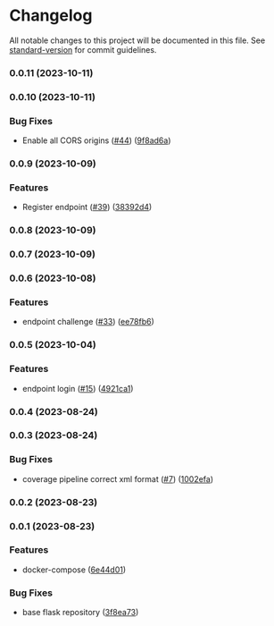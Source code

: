 # Changelog

All notable changes to this project will be documented in this file. See [standard-version](https://github.com/conventional-changelog/standard-version) for commit guidelines.

### 0.0.11 (2023-10-11)

### 0.0.10 (2023-10-11)


### Bug Fixes

* Enable all CORS origins ([#44](https://github.com/hawks-atlanta/proxy-python/issues/44)) ([9f8ad6a](https://github.com/hawks-atlanta/proxy-python/commit/9f8ad6ae4dee09b18bd7e1f44d36f0c0ee7f4ced))

### 0.0.9 (2023-10-09)


### Features

* Register endpoint ([#39](https://github.com/hawks-atlanta/proxy-python/issues/39)) ([38392d4](https://github.com/hawks-atlanta/proxy-python/commit/38392d476c718eacc7e70e0bed98de08f2f1d186))

### 0.0.8 (2023-10-09)

### 0.0.7 (2023-10-09)

### 0.0.6 (2023-10-08)


### Features

* endpoint challenge ([#33](https://github.com/hawks-atlanta/proxy-python/issues/33)) ([ee78fb6](https://github.com/hawks-atlanta/proxy-python/commit/ee78fb6864d0f6616464439c5c177884e514cf29))

### 0.0.5 (2023-10-04)


### Features

* endpoint login ([#15](https://github.com/hawks-atlanta/proxy-python/issues/15)) ([4921ca1](https://github.com/hawks-atlanta/proxy-python/commit/4921ca11b886d950d7811f67ac573b7a9adc6831))

### 0.0.4 (2023-08-24)

### 0.0.3 (2023-08-24)


### Bug Fixes

* coverage pipeline correct xml format ([#7](https://github.com/hawks-atlanta/proxy-python/issues/7)) ([1002efa](https://github.com/hawks-atlanta/proxy-python/commit/1002efa3c86bcdc2e7954f8f9394780ac5f41198))

### 0.0.2 (2023-08-23)

### 0.0.1 (2023-08-23)


### Features

* docker-compose ([6e44d01](https://github.com/hawks-atlanta/frontend-python/commit/6e44d01abede6ace6b488c6131bc96bd3b884c6d))


### Bug Fixes

* base flask repository ([3f8ea73](https://github.com/hawks-atlanta/frontend-python/commit/3f8ea739fc267bc3bf6dc15c4cf540c511fe9419))
